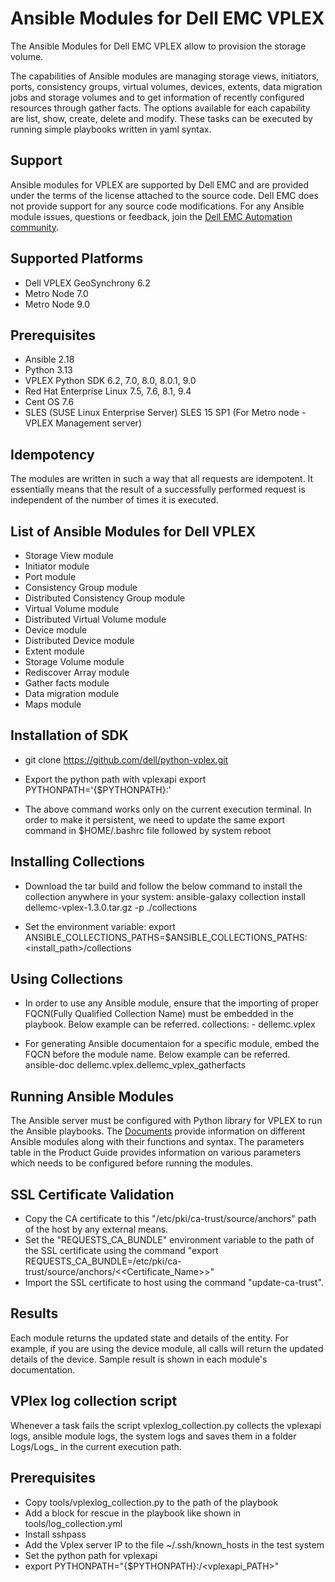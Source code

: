 # Ansible Modules for Dell EMC VPLEX
The Ansible Modules for Dell EMC VPLEX allow to provision the storage volume.

The capabilities of Ansible modules are managing storage views, initiators, ports, consistency groups, virtual volumes, devices, extents, data migration jobs and storage volumes and to get information of recently configured resources through gather facts. The options available for each capability are list, show, create, delete and modify. These tasks can be executed by running simple playbooks written in yaml syntax.

## Support
Ansible modules for VPLEX are supported by Dell EMC and are provided under the terms of the license attached to the source code. Dell EMC does not provide support for any source code modifications. For any Ansible module issues, questions or feedback, join the [Dell EMC Automation community](https://www.dell.com/community/Automation/bd-p/Automation).

## Supported Platforms
  * Dell VPLEX GeoSynchrony 6.2
  * Metro Node 7.0
  * Metro Node 9.0

## Prerequisites
  * Ansible 2.18
  * Python 3.13
  * VPLEX Python SDK 6.2, 7.0, 8.0, 8.0.1, 9.0
  * Red Hat Enterprise Linux 7.5, 7.6, 8.1, 9.4
  * Cent OS 7.6
  * SLES (SUSE Linux Enterprise Server) SLES 15 SP1 (For Metro node - VPLEX Management server)

## Idempotency
The modules are written in such a way that all requests are idempotent. It essentially means that the result of a successfully performed request is independent of the number of times it is executed.

## List of Ansible Modules for Dell VPLEX
  * Storage View module
  * Initiator module
  * Port module
  * Consistency Group module
  * Distributed Consistency Group module
  * Virtual Volume module
  * Distributed Virtual Volume module
  * Device module
  * Distributed Device module
  * Extent module
  * Storage Volume module
  * Rediscover Array module
  * Gather facts module
  * Data migration module
  * Maps module
    
## Installation of SDK
  * git clone https://github.com/dell/python-vplex.git  
  
  * Export the python path with vplexapi
      export PYTHONPATH='{$PYTHONPATH}:<complete path of vplexapi>'
  * The above command works only on the current execution terminal. In order to make it persistent, we need to update the same export command in $HOME/.bashrc file followed by system reboot

## Installing Collections
  * Download the tar build and follow the below command to install the collection anywhere in your system:
        ansible-galaxy collection install dellemc-vplex-1.3.0.tar.gz -p ./collections

  * Set the environment variable:
        export ANSIBLE_COLLECTIONS_PATHS=$ANSIBLE_COLLECTIONS_PATHS:<install_path>/collections

## Using Collections
  * In order to use any Ansible module, ensure that the importing of proper FQCN(Fully Qualified Collection Name) must be embedded in the playbook. Below example can be referred.
        collections:
        - dellemc.vplex

  * For generating Ansible documentaion for a specific module, embed the FQCN before the module name. Below example can be referred.
        ansible-doc dellemc.vplex.dellemc_vplex_gatherfacts

## Running Ansible Modules
The Ansible server must be configured with Python library for VPLEX to run the Ansible playbooks. The [Documents]( https://github.com/dell/ansible-vplex/tree/1.3.0/dellemc_ansible/docs ) provide information on different Ansible modules along with their functions and syntax. The parameters table in the Product Guide provides information on various parameters which needs to be configured before running the modules.

## SSL Certificate Validation
  * Copy the CA certificate to this "/etc/pki/ca-trust/source/anchors" path of the host by any external means.
  * Set the "REQUESTS_CA_BUNDLE" environment variable to the path of the SSL certificate using the command "export REQUESTS_CA_BUNDLE=/etc/pki/ca-trust/source/anchors/<<Certificate_Name>>"
  * Import the SSL certificate to host using the command "update-ca-trust".

## Results
Each module returns the updated state and details of the entity.
For example, if you are using the device module, all calls will return the updated details of the device.
Sample result is shown in each module's documentation.

## VPlex log collection script
Whenever a task fails the script vplexlog_collection.py collects the vplexapi logs, ansible module logs, the system logs and saves them in a folder Logs/Logs_ in the current execution path.

## Prerequisites
 * Copy tools/vplexlog_collection.py to the path of the playbook
 * Add a block for rescue in the playbook like shown in tools/log_collection.yml
 * Install sshpass
 * Add the Vplex server IP to the file ~/.ssh/known_hosts in the test system
 * Set the python path for vplexapi
 * export PYTHONPATH="{$PYTHONPATH}:/<vplexapi_PATH>"
